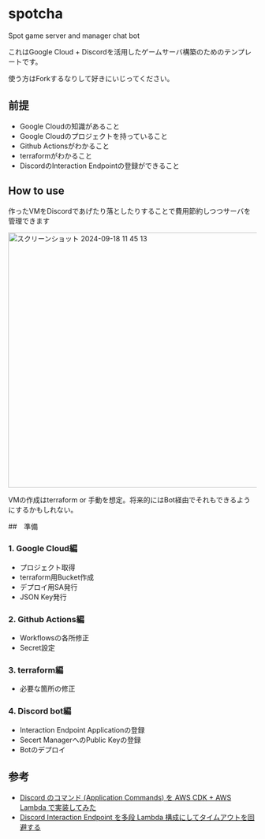 # spotcha

Spot game server and manager chat bot

これはGoogle Cloud + Discordを活用したゲームサーバ構築のためのテンプレートです。

使う方はForkするなりして好きにいじってください。

## 前提

- Google Cloudの知識があること
- Google Cloudのプロジェクトを持っていること
- Github Actionsがわかること
- terraformがわかること
- DiscordのInteraction Endpointの登録ができること

## How to use

作ったVMをDiscordであげたり落としたりすることで費用節約しつつサーバを管理できます

<img width="518" alt="スクリーンショット 2024-09-18 11 45 13" src="https://github.com/user-attachments/assets/c06f180b-daa8-4a4e-a21b-7781284ae946">

VMの作成はterraform or 手動を想定。将来的にはBot経由でそれもできるようにするかもしれない。


##　準備

### 1. Google Cloud編

- プロジェクト取得
- terraform用Bucket作成
- デプロイ用SA発行
- JSON Key発行

### 2. Github Actions編

- Workflowsの各所修正
- Secret設定

### 3. terraform編

- 必要な箇所の修正

### 4. Discord bot編

- Interaction Endpoint Applicationの登録
- Secert ManagerへのPublic Keyの登録
- Botのデプロイ

## 参考

- [Discord のコマンド (Application Commands) を AWS CDK + AWS Lambda で実装してみた](https://dev.classmethod.jp/articles/discord-application-commands-aws-lambda-aws-cdk/)
- [Discord Interaction Endpoint を多段 Lambda 構成にしてタイムアウトを回避する](https://dev.classmethod.jp/articles/discord-interaction-endpoint-deferred-multi-lambda/)
